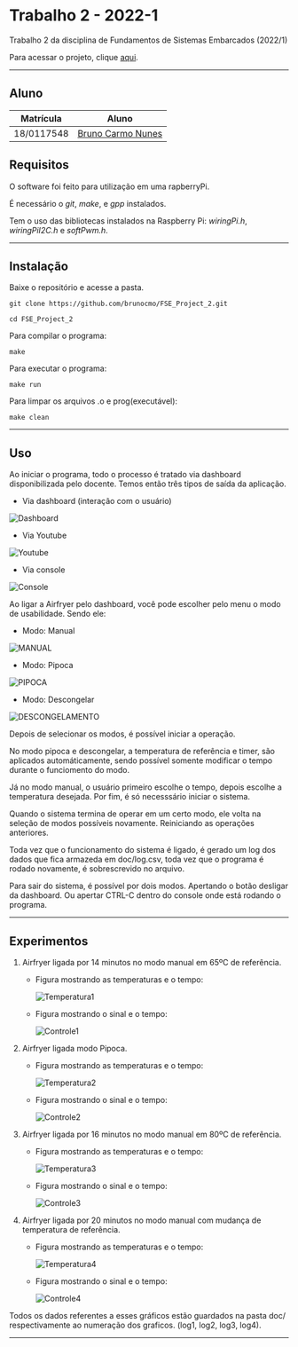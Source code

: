 # Trabalho 2 - 2022-1

Trabalho 2 da disciplina de Fundamentos de Sistemas Embarcados (2022/1)

Para acessar o projeto, clique [aqui](https://gitlab.com/fse_fga/trabalhos-2022_1/trabalho-2-2022-1).

***

## Aluno
|Matrícula | Aluno |
| -- | -- |
| 18/0117548  |  [Bruno Carmo Nunes](https://github.com/brunocmo) |

## Requisitos

O software foi feito para utilização em uma rapberryPi.

É necessário o *git*, *make*, e *gpp* instalados.

Tem o uso das bibliotecas instalados na Raspberry Pi: *wiringPi.h*, *wiringPiI2C.h* e *softPwm.h*.

***
## Instalação 
Baixe o repositório e acesse a pasta.

`git clone https://github.com/brunocmo/FSE_Project_2.git`

`cd FSE_Project_2`

Para compilar o programa:

`make`

Para executar o programa:

`make run`

Para limpar os arquivos .o e prog(executável):

`make clean`

***
## Uso

Ao iniciar o programa, todo o processo é tratado via dashboard disponibilizada pelo docente. Temos então três tipos de saída da aplicação.

* Via dashboard (interação com o usuário)

![Dashboard](/doc/fse_figura_1.png)

* Via Youtube

![Youtube](/doc/fse_figura_3.png)

* Via console

![Console](/doc/fse_figura_2.png)

Ao ligar a Airfryer pelo dashboard, você pode escolher pelo menu o modo de usabilidade. Sendo ele:

* Modo: Manual


![MANUAL](/doc/fse_modo1.png)


* Modo: Pipoca

![PIPOCA](/doc/fse_modo2.png)

* Modo: Descongelar

![DESCONGELAMENTO](/doc/fse_modo3.png)

Depois de selecionar os modos, é possível iniciar a operação.

No modo pipoca e descongelar, a temperatura de referência e timer, são aplicados automáticamente, sendo possível somente modificar o tempo durante o funciomento do modo.

Já no modo manual, o usuário primeiro escolhe o tempo, depois escolhe a temperatura desejada. Por fim, é só necesssário iniciar o sistema.

Quando o sistema termina de operar em um certo modo, ele volta na seleção de modos possíveis novamente. Reiniciando as operações anteriores.

Toda vez que o funcionamento do sistema é ligado, é gerado um log dos dados que fica armazeda em doc/log.csv, toda vez que o programa é rodado novamente, é sobrescrevido no arquivo.

Para sair do sistema, é possível por dois modos. Apertando o botão desligar da dashboard. Ou apertar CTRL-C dentro do console onde está rodando o programa.

***
## Experimentos

1. Airfryer ligada por 14 minutos no modo manual em 65ºC de referência.

    * Figura mostrando as temperaturas e o tempo:

        ![Temperatura1](/doc/Experimento_1_Temperaturas.svg)

    * Figura mostrando o sinal e o tempo:

        ![Controle1](/doc/Experimento_1_Controle.svg)



2.  Airfryer ligada modo Pipoca.

    * Figura mostrando as temperaturas e o tempo:

        ![Temperatura2](/doc/Experimento_2_Temperaturas.svg)

    * Figura mostrando o sinal e o tempo:

        ![Controle2](/doc/Experimento_2_Controle.svg)

3.  Airfryer ligada por 16 minutos no modo manual em 80ºC de referência.

    * Figura mostrando as temperaturas e o tempo:

        ![Temperatura3](/doc/Experimento_3_Temperaturas.svg)

    * Figura mostrando o sinal e o tempo:

        ![Controle3](/doc/Experimento_3_Controle.svg)

4. Airfryer ligada por 20 minutos no modo manual com mudança de temperatura de referência.

    * Figura mostrando as temperaturas e o tempo:

        ![Temperatura4](/doc/Experimento_4_Temperaturas.svg)

    * Figura mostrando o sinal e o tempo:

        ![Controle4](/doc/Experimento_4_Controle.svg)

Todos os dados referentes a esses gráficos estão guardados na pasta doc/ respectivamente ao numeração dos graficos. (log1, log2, log3, log4).

***
